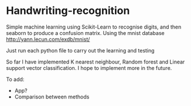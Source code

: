 # Handwriting-recognition
Simple machine learning using Scikit-Learn to recognise digits, and then seaborn to produce a confusion matrix. Using the mnist database http://yann.lecun.com/exdb/mnist/

Just run each python file to carry out the learning and testing

So far I have implemented K nearest neighbour, Random forest and Linear support vector classification. I hope to implement more in the future.


To add:  
* App?
* Comparison between methods
